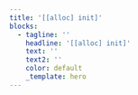 ```yaml
---
title: '[[alloc] init]'
blocks:
  - tagline: ''
    headline: '[[alloc] init]'
    text: ''
    text2: ''
    color: default
    _template: hero
---
```


